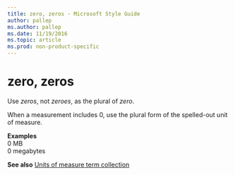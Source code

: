 ```yaml
---
title: zero, zeros - Microsoft Style Guide
author: pallep
ms.author: pallep
ms.date: 11/19/2016
ms.topic: article
ms.prod: non-product-specific
---
```


# zero, zeros

Use *zeros*, not *zeroes*, as the plural of *zero*.

When a measurement includes 0, use the plural form of the spelled-out unit of measure.

**Examples**  
0 MB  
0 megabytes  

**See also** [Units of measure term collection](/style-guide/a-z-word-list-term-collections/term-collections/units-of-measure-terms)
